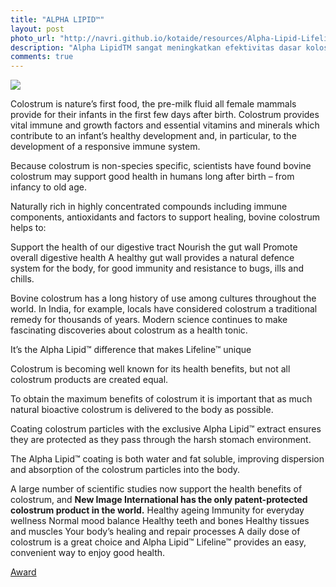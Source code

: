 ```yaml
---
title: "ALPHA LIPID™"
layout: post
photo_url: "http://navri.github.io/kotaide/resources/Alpha-Lipid-Lifeline-Patent1.jpg"
description: "Alpha LipidTM sangat meningkatkan efektivitas dasar kolostrum. Kolostrum Alpha LipidTM New Image adalah produk kolostrum berstandarisasi. "
comments: true
---
```

![]({{site.baseurl}}/resources/Alpha-Lipid-Lifeline-Patent1.jpg)

Colostrum is nature’s first food, the pre-milk fluid all female mammals provide for their infants in the first few days after birth. Colostrum provides vital immune and growth factors and essential vitamins and minerals which contribute to an infant’s healthy development and, in particular, to the development of a responsive immune system.

Because colostrum is non-species specific, scientists have found bovine colostrum may support good health in humans long after birth – from infancy to old age.

Naturally rich in highly concentrated compounds including immune components, antioxidants and factors to support healing, bovine colostrum helps to:

Support the health of our digestive tract
Nourish the gut wall
Promote overall digestive health
A healthy gut wall provides a natural defence system for the body, for good immunity and resistance to bugs, ills and chills.

Bovine colostrum has a long history of use among cultures throughout the world. In India, for example, locals have considered colostrum a traditional remedy for thousands of years. Modern science continues to make fascinating discoveries about colostrum as a health tonic.

It’s the Alpha Lipid™ difference that makes Lifeline™ unique

Colostrum is becoming well known for its health benefits, but not all colostrum products are created equal.

To obtain the maximum benefits of colostrum it is important that as much natural bioactive colostrum is delivered to the body as possible.

Coating colostrum particles with the exclusive Alpha Lipid™ extract ensures they are protected as they pass through the harsh stomach environment.

The Alpha Lipid™ coating is both water and fat soluble, improving dispersion and absorption of the colostrum particles into the body.

A large number of scientific studies now support the health benefits of colostrum, and **New Image International has the only patent-protected colostrum product in the world.**
Healthy ageing
Immunity for everyday wellness
Normal mood balance
Healthy teeth and bones
Healthy tissues and muscles
Your body’s healing and repair processes
A daily dose of colostrum is a great choice and Alpha Lipid™ Lifeline™ provides an easy, convenient way to enjoy good health.

[Award](http://newimagegroup.co.nz/en/best-practice-wins-new-image-nutritional-product-company-of-the-year-award/)

<!--[Frost-Apac](http://www.frost-apac.com/newzealandawards/)

[Bloomberg](http://www.bloomberg.com/research/stocks/private/snapshot.asp?privcapId=13647687)

[colostrum patent](http://www.google.com/patents/WO2013008155A1?cl=en)-->
